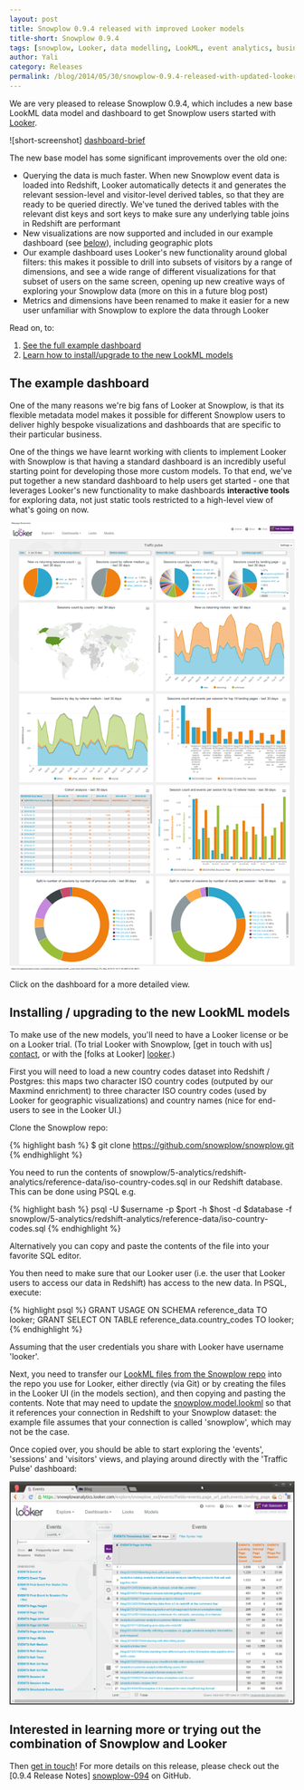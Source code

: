 ```yaml
---
layout: post
title: Snowplow 0.9.4 released with improved Looker models
title-short: Snowplow 0.9.4
tags: [snowplow, Looker, data modelling, LookML, event analytics, business intelligence]
author: Yali
category: Releases
permalink: /blog/2014/05/30/snowplow-0.9.4-released-with-updated-looker-models-and-dashboard/
---
```


We are very pleased to release Snowplow 0.9.4, which includes a new base LookML data model and dashboard to get Snowplow users started with [Looker][looker].

![short-screenshot] [dashboard-brief]

The new base model has some significant improvements over the old one:

* Querying the data is much faster. When new Snowplow event data is loaded into Redshift, Looker automatically detects it and generates the relevant session-level and visitor-level derived tables, so that they are ready to be queried directly. We've tuned the derived tables with the relevant dist keys and sort keys to make sure any underlying table joins in Redshift are performant
* New visualizations are now supported and included in our example dashboard (see [below](/blog/2014/05/30/snowplow-0.9.4-released-with-updated-looker-models-and-dashboard/#dashboard)), including geographic plots
* Our example dashboard uses Looker's new functionality around global filters: this makes it possible to drill into subsets of visitors by a range of dimensions, and see a wide range of different visualizations for that subset of users on the same screen, opening up new creative ways of exploring your Snowplow data (more on this in a future blog post)
* Metrics and dimensions have been renamed to make it easier for a new user unfamiliar with Snowplow to explore the data through Looker

Read on, to:

1. [See the full example dashboard](/blog/2014/05/30/snowplow-0.9.4-released-with-updated-looker-models-and-dashboard/#dashboard)
2. [Learn how to install/upgrade to the new LookML models](/blog/2014/05/30/snowplow-0.9.4-released-with-updated-looker-models-and-dashboard/#install)

<!--more-->

<h2><a name="dashboard">The example dashboard</a></h2>

One of the many reasons we're big fans of Looker at Snowplow, is that its flexible metadata model makes it possible for different Snowplow users to deliver highly bespoke visualizations and dashboards that are specific to their particular business.

One of the things we have learnt working with clients to implement Looker with Snowplow is that having a standard dashboard is an incredibly useful starting point for developing those more custom models. To that end, we've put together a new standard dashboard to help users get started - one that leverages Looker's new functionality to make dashboards **interactive tools** for exploring data, not just static tools restricted to a high-level view of what's going on now.

<a href="/assets/img/blog/2014/05/looker-snowplow-traffic-pulse-dashboard.png"><img src="/assets/img/blog/2014/05/looker-snowplow-traffic-pulse-dashboard.png" /></a>

Click on the dashboard for a more detailed view.

<h2><a name="install">Installing / upgrading to the new LookML models</a></h2>

To make use of the new models, you'll need to have a Looker license or be on a Looker trial. (To trial Looker with Snowplow, [get in touch with us] [contact], or with the [folks at Looker] [looker].)

First you will need to load a new country codes dataset into Redshift / Postgres: this maps two character ISO country codes (outputed by our Maxmind enrichment) to three character ISO country codes (used by Looker for geographic visualizations) and country names (nice for end-users to see in the Looker UI.)

Clone the Snowplow repo:

{% highlight bash %}
$ git clone https://github.com/snowplow/snowplow.git
{% endhighlight %}

You need to run the contents of snowplow/5-analytics/redshift-analytics/reference-data/iso-country-codes.sql in our Redshift database. This can be done using PSQL e.g.

{% highlight bash %}
psql -U $username -p $port -h $host -d $database -f snowplow/5-analytics/redshift-analytics/reference-data/iso-country-codes.sql
{% endhighlight %}

Alternatively you can copy and paste the contents of the file into your favorite SQL editor.

You then need to make sure that our Looker user (i.e. the user that Looker users to access our data in Redshift) has access to the new data. In PSQL, execute:

{% highlight psql %}
GRANT USAGE ON SCHEMA reference_data TO looker;
GRANT SELECT ON TABLE reference_data.country_codes TO looker;
{% endhighlight %}

Assuming that the user credentials you share with Looker have username 'looker'.

Next, you need to transfer our [LookML files from the Snowplow repo][lookml-in-github] into the repo you use for Looker, either directly (via Git) or by creating the files in the Looker UI (in the models section), and then copying and pasting the contents. Note that may need to update the [snowplow.model.lookml][snowplow-model-file] so that it references your connection in Redshift to your Snowplow dataset: the example file assumes that your connection is called 'snowplow', which may not be the case.

Once copied over, you should be able to start exploring the 'events', 'sessions' and 'visitors' views, and playing around directly with the 'Traffic Pulse' dashboard:

<a href="/assets/img/blog/2014/05/looker-explorer-screenshot.png"><img src="/assets/img/blog/2014/05/looker-explorer-screenshot.png"></a>

## Interested in learning more or trying out the combination of Snowplow and Looker

Then [get in touch][contact]! For more details on this release, please check out the [0.9.4 Release Notes] [snowplow-094] on GitHub.


[looker]: http://looker.com
[contact]: /about/index.html
[dashboard-brief]: /assets/img/blog/2014/05/snowplow-looker-traffic-pulse-dashboard-top-part.png
[dashboard-full]: /assets/img/blog/2014/05/looker-snowplow-traffic-pulse-dashboard.png
[first-lookml-model]: /blog/2014/01/08/snowplow-0.8.13-released-with-looker-support/
[lookml-in-github]: https://github.com/snowplow/snowplow/tree/master/5-data-modeling/looker/lookml
[snowplow-model-file]: https://github.com/snowplow/snowplow/blob/master/5-analytics/looker-analytics/lookml/snowplow.model.lookml
[looker-explorer-screenshot]: /assets/img/blog/2014/05/looker-explorer-screenshot.png

[snowplow-094]: https://github.com/snowplow/snowplow/releases/0.9.4

